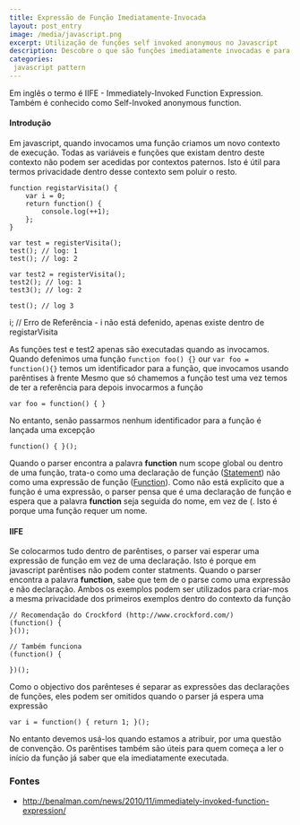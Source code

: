 ```yaml
---
title: Expressão de Função Imediatamente-Invocada
layout: post_entry
image: /media/javascript.png
excerpt: Utilização de funções self invoked anonymous no Javascript
description: Descobre o que são funções imediatamente invocadas e para que servem
categories:
 javascript pattern
---
```

Em inglês o termo é IIFE - Immediately-Invoked Function Expression. Também é conhecido como Self-Invoked anonymous function.

#### Introdução ####
Em javascript, quando invocamos uma função criamos um novo contexto de execução. Todas as variáveis e funções que existam dentro deste contexto não podem ser acedidas por contextos paternos.
Isto é útil para termos privacidade dentro desse contexto sem poluir o resto.

    function registarVisita() {
        var i = 0;
        return function() {
            console.log(++1);
        };
    }

    var test = registerVisita();
    test(); // log: 1
    test(); // log: 2
    
    var test2 = registerVisita();
    test2(); // log: 1
    test3(); // log: 2

    test(); // log 3

i; // Erro de Referência - i não está defenido, apenas existe dentro de registarVisita

As funções test e test2 apenas são executadas quando as invocamos.
Quando defenimos uma função ``function foo() {}`` our ``var foo = function(){}`` temos um identificador para a função, que invocamos usando parêntises à frente
Mesmo que só chamemos a função test uma vez temos de ter a referência para depois invocarmos a função

    var foo = function() { }

No entanto, senão passarmos nenhum identificador para a função é lançada uma excepção

    function() { }();

Quando o parser encontra a palavra **function** num scope global ou dentro de uma função, trata-o como uma declaração de função ([Statement][1]) não como uma expressão de função ([Function][2]).
Como não está explicito que a função é uma expressão, o parser pensa que é uma declaração de função e espera que a palavra **function** seja seguida do nome, em vez de (. Isto é porque uma função requer um nome.


#### IIFE ####
Se colocarmos tudo dentro de parêntises, o parser vai esperar uma expressão de função em vez de uma declaração. Isto é porque em javascript parêntises não podem conter statments.
Quando o parser encontra a palavra **function**, sabe que tem de o parse como uma expressão e não declaração.
Ambos os exemplos podem ser utilizados para criar-mos a mesma privacidade dos primeiros exemplos dentro do contexto da função

    // Recomendação do Crockford (http://www.crockford.com/)
    (function() { 
    }());

    // Também funciona
    (function() {

    })();

Como o objectivo dos parênteses é separar as expressões das declarações de funções, eles podem ser omitidos quando o parser já espera uma expressão

    var i = function() { return 1; }(); 

No entanto devemos usá-los quando estamos a atribuir, por uma questão de convenção.
Os parêntises também são úteis para quem começa a ler o início da função já saber que ela imediatamente executada.


### Fontes ####

 * http://benalman.com/news/2010/11/immediately-invoked-function-expression/

[1]: https://developer.mozilla.org/en-US/docs/Web/JavaScript/Reference/Statements/function
[2]: https://developer.mozilla.org/en-US/docs/Web/JavaScript/Reference/Operators/function